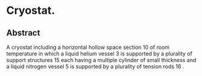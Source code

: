 # Cryostat.

## Abstract
A cryostat including a horizontal hollow space section 10 of room temperature in which a liquid helium vessel 3 is supported by a plurality of support structures 15 each having a multiple cylinder of small thickness and a liquid nitrogen vessel 5 is supported by a plurality of tension rods 16 .